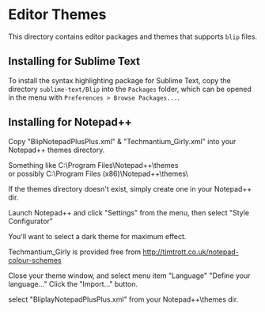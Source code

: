 Editor Themes
=============

This directory contains editor packages and themes that supports `blip` files.


Installing for Sublime Text
-----------------------------------

To install the syntax highlighting package for Sublime Text, 
copy the directory `sublime-text/Blip` into the `Packages` folder, which can be
opened in the menu with `Preferences > Browse Packages...`.



Installing for Notepad++
-----------------------------------

Copy  "BlipNotepadPlusPlus.xml"
&  "Techmantium_Girly.xml"  into your Notepad++ themes directory.

Something like    C:\Program Files\Notepad++\themes\
or possibly    C:\Program Files (x86)\Notepad++\themes\

If the themes directory doesn't exist, simply create one in your Notepad++ dir.

Launch Notepad++ and click "Settings" from the menu,
then select "Style Configurator"

You'll want to select a dark theme for maximum effect.

Techmantium_Girly  is provided free from
http://timtrott.co.uk/notepad-colour-schemes

Close your theme window, and select menu item "Language"
"Define your language..."   Click the "Import..." button.

select "BliplayNotepadPlusPlus.xml" from your Notepad++\themes dir.
